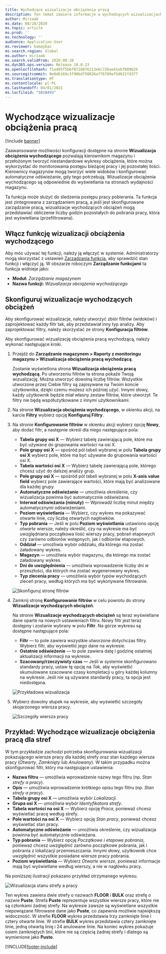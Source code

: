 ```yaml
---
title: Wychodzące wizualizacje obciążenia pracą
description: Ten temat zawiera informacje o wychodzących wizualizacjach obciążenia pracą. Ta funkcja umożliwia kierownikom i kierownikom magazynów tworzenie niestandardowych wykresów obciążenia, które można wykorzystać do monitorowania postępu bieżącej pracy i jej pozostałej ilości. Kierownicy magazynów mogą tworzyć wiele widoków i konfigurować automatyczne odświeżanie, gdy tego potrzebują.
author: Mirzaab
ms.date: 08/28/2020
ms.topic: article
ms.prod: ''
ms.technology: ''
audience: Application User
ms.reviewer: kamaybac
ms.search.region: Global
ms.author: mirzaab
ms.search.validFrom: 2020-08-28
ms.dyn365.ops.version: Release 10.0.13
ms.openlocfilehash: f1a405f5bbf8728876213e6c726ae41ebf809626
ms.sourcegitcommit: 0e8db169c3f90bd750826af76709ef5d621fd377
ms.translationtype: HT
ms.contentlocale: pl-PL
ms.lasthandoff: 04/01/2021
ms.locfileid: "5810493"
---
```

# <a name="outbound-workload-visualization"></a>Wychodzące wizualizacje obciążenia pracą

[!include [banner](../includes/banner.md)]

Zaawansowane możliwości konfiguracji dostępne na stronie **Wizualizacja obciążenia wychodzącego** pozwalają kierownikom magazynu i przełożonym tworzyć niestandardowe wykresy obciążenia, które można wykorzystać do monitorowania postępu bieżącej pracy i jej pozostałej ilości. Kierownicy magazynów mogą tworzyć wiele widoków i konfigurować automatyczne odświeżanie, gdy tego potrzebują. Wizualizacje obciążenia wychodzącego są odpowiednie do wyświetlania na stronach wydajności magazynu.

Ta funkcja może służyć do śledzenia postępu pracy pobierania. Ta funkcja jest zintegrowana z zarządzaniem pracą, a jeśli jest skonfigurowane zarządzanie pracą, wizualizacje wychodzących obciążeń mogą przedstawiać obliczenie liczby godzin pozostałych do pobrania pracy, która jest wyświetlana (przefiltrowana).

## <a name="turn-on-the-outbound-workload-visualization-feature"></a>Włącz funkcję wizualizacji obciążenia wychodzącego

Aby móc używać tej funkcji, należy ją włączyć w systemie. Administratorzy mogą skorzystać z ustawień [Zarządzania funkcją](../../fin-ops-core/fin-ops/get-started/feature-management/feature-management-overview.md), aby sprawdzić stan funkcji i włączyć ją. W obszarze roboczym **Zarządzanie funkcjami** ta funkcja widnieje jako:

- **Moduł:** *Zarządzanie magazynem*
- **Nazwa funkcji:** *Wizualizacja obciążenia wychodzącego*

## <a name="set-up-outbound-workload-visualizations"></a>Skonfiguruj wizualizacje wychodzących obciążeń

Aby skonfigurować wizualizacje, należy utworzyć zbiór filtrów (widoków) i zaprojektować każdy filtr tak, aby przedstawiał inny typ analizy. Aby zaprojektować filtry, należy skorzystać ze strony **Konfiguracja filtrów**.

Aby skonfigurować wizualizację obciążenia pracą wychodzącą, należy wykonać następujące kroki.

1. Przejdź do **Zarządzanie magazynem \> Raporty z monitoringu magazynu \> Wizualizacja obciążenia pracą wychodzącą**.

    Zostanie wyświetlona strona **Wizualizacja obciążenia pracą wychodzącą**. Po utworzeniu filtrów ta strona pokaże Twoją wizualizację. Można utworzyć dowolną liczbę filtrów. Wszystkie utworzone przez Ciebie filtry są zapisywane na Twoim koncie użytkownika, dzięki czemu możesz ich później użyć. Innymi słowy, każdy użytkownik będzie miał własny zestaw filtrów, które utworzył. Te filtry nie będą współużytkowane z innymi użytkownikami.

1. Na stronie **Wizualizacja obciążenia wychodzącego**, w okienku akcji, na karcie **Filtry** wybierz opcję **Konfiguruj Filtry**.
1. Na stronie **Konfigurowanie filtrów** w okienku akcji wybierz opcję **Nowy**, aby dodać filtr, a następnie określ dla niego następujące pola:

    - **Tabela grupy osi X** — Wybierz tabelę zawierającą pole, które ma być używane do grupowania wartości na osi X.
    - **Pole grupy osi X** — spośród pól tabeli wybranej w polu **Tabela grupy osi X** wybierz pole, które ma być używane do grupowania wartości osi X.
    - **Tabela wartości osi X** — Wybierz tabelę zawierającą pole, którego chcesz użyć do dalszej analizy grup.
    - **Pole grupy osi X** — spośród pól tabeli wybranej w polu **X-axis value field** wybierz pole zawierające wartości, które mają być analizowane dla każdej grupy.
    - **Automatyczne odświeżanie** — umożliwia określenie, czy wizualizacja powinna być automatycznie odświeżana.
    - **Interwał odświeżania (minuty)** — Wprowadź liczbę minut między automatycznymi odświeżeniami.
    - **Poziom wyświetlania** — Wybierz, czy wykres ma pokazywać otwarte linie, czy liczbę otwartych nagłówków.
    - **Typ pobrania** — Jeśli w polu **Poziom wyświetlania** ustawiono opcję _otwarte_ wiersze, należy określić, czy na wykresie ma być uwzględniana początkowa ilość wierszy pracy, pobrań etapowych czy zarówno odbiorów wstępnych, jak i odbiorów etapowych.
    - **Oddział** — umożliwia wybór oddziału, dla którego ma zostać załadowany wykres.
    - **Magazyn** — umożliwia wybór magazynu, dla którego ma zostać załadowany wykres.
    - **Dni do uwzględnienia** — umożliwia wprowadzenie liczby dni w przeszłości, dla których ma zostać wygenerowany wykres.
    - **Typ zlecenia pracy** — umożliwia wybór typów wychodzących zleceń pracy, według których ma być wykonywane filtrowanie.

    ![Skonfiguruj stronę filtrów](media/work-viz-filters-1.png "Skonfiguruj stronę filtrów")

1. Zamknij stronę **Konfigurowanie filtrów** w celu powrotu do strony **Wizualizacje wychodzących obciążeń**.

    Na stronie **Wizualizacje wychodzących obciążeń** są teraz wyświetlane dane oparte na nowych ustawieniach filtru. Nowy filtr jest teraz dostępny i zostanie wybrany w polu **Filtr**. Na górze wykresu są dostępne następujące pola:

    - **Filtr** — to pole zawiera wszystkie utworzone dotychczas filtry. Wybierz filtr, aby wyświetlić jego dane na wykresie.
    - **Ostatnie odświeżenie** — to pole zawiera datę i godzinę ostatniej aktualizacji informacji na wykresie.
    - **Szacowany/rzeczywisty czas** — Jeśli w systemie skonfigurowano standardy pracy, ustaw tę opcję na *Tak*, aby wyświetlić skumulowane szacowane czasy kompletacji u góry każdej kolumny na wykresie. Jeśli nie są używane standardy pracy, ta opcja jest niedostępna.

    ![Przykładowa wizualizacja](media/work-viz-chart.png "Przykładowa wizualizacja")

1. Wybierz dowolny słupek na wykresie, aby wyświetlić szczegóły skojarzonego wiersza pracy.

    ![Szczegóły wiersza pracy](media/work-viz-work-details.png "Szczegóły wiersza pracy")

## <a name="example-outbound-workload-visualization-for-zones"></a>Przykład: Wychodzące wizualizacje obciążenia pracą dla stref

W tym przykładzie zachodzi potrzeba skonfigurowania wizualizacji pokazującego wiersze pracy dla każdej strefy oraz stan każdego wiersza pracy (_Otwarty_, _Zamknięty_ lub _Anulowany_). W takim przypadku można skonfigurować filtr, który ma następujące ustawienia:

- **Nazwa filtru** — umożliwia wprowadzenie nazwy tego filtru (np. _Stan strefy a pracy_).
- **Opis** — umożliwia wprowadzenie krótkiego opisu tego filtru (np. _Stan strefy a pracy_).
- **Tabela grupy osi X** — umożliwia wybór _Lokalizacji._
- **Grupa osi X** — umożliwia wybór _Identyfikatora strefy_.
- **Tabela wartości na osi X** — Wybierz opcję _Praca_, ponieważ chcesz wyświetlać pracę według strefy.
- **Pole wartości na osi X** — Wybierz opcję _Stan pracy_, ponieważ chcesz wyświetlać stan pracy.
- **Automatyczne odświeżanie** — umożliwia określenie, czy wizualizacja powinna być automatycznie odświeżana.
- **Typ pobrania** — Wybierz opcję _Początkowe i etapowe pobrania_, ponieważ chcesz uwzględnić zarówno początkowe pobrania, jak i pobrania z lokalizacji przemieszczania. Innymi słowy, użytkownik chce uwzględnić wszystkie posiadane wiersze pracy pobrania.
- **Poziom wyświetlania** — Wybierz _Otwarte wiersze_, ponieważ informacje mają być wyświetlane według wierszy, a nie w nagłówku pracy.

Na poniższej ilustracji pokazano przykład otrzymanego wykresu.

![Wizualizacja stanu strefy a pracy](media/work-viz-chart.png "Wizualizacja stanu strefy a pracy")

Ten wykres zawiera dwie strefy o nazwach **FLOOR** i **BULK** oraz strefę o nazwie **Puste**. Strefa **Puste** reprezentuje wszystkie wiersze pracy, które nie są członkami żadnej strefy. Na wykresie zawsze są wyświetlane wszystkie niepowiązane filtrowane dane jako **Puste**, co zapewnia możliwie największą widoczność. W strefie **FLOOR** wykres przedstawia trzy zamknięte linie i cztery otwarte linie. W strefie **BULK** wykres przedstawia cztery zamknięte linie, jedną otwartą linię i 24 anulowane linie. Na koniec wykres pokazuje osiem zamkniętych linii, które nie są częścią żadnej strefy i dlatego są wymienione jako **Puste**.


[!INCLUDE[footer-include](../../includes/footer-banner.md)]